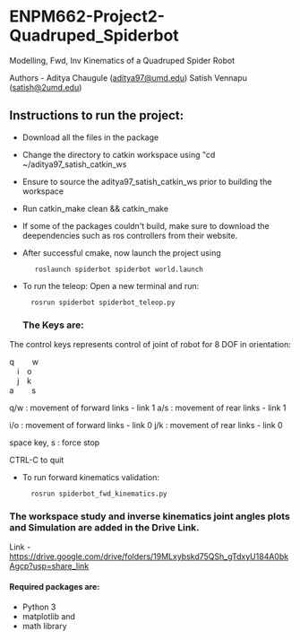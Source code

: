 # ENPM662-Project2-Quadruped_Spiderbot
Modelling, Fwd, Inv Kinematics of a Quadruped Spider Robot

Authors - 
Aditya Chaugule (aditya97@umd.edu)
Satish Vennapu (satish@2umd.edu)

## Instructions to run the project:

* Download all the files in the package 
* Change the directory to catkin workspace using "cd ~/aditya97_satish_catkin_ws
* Ensure to source the aditya97_satish_catkin_ws prior to building the workspace
* Run catkin_make clean && catkin_make
* If some of the packages couldn't build, make sure to download the deependencies such as ros controllers from their website. 
* After successful cmake, now launch the project using
        
         roslaunch spiderbot spiderbot world.launch

* To run the teleop:
	Open a new terminal and run:

		rosrun spiderbot spiderbot_teleop.py

	
    ### The Keys are:
		
The control keys represents control of joint of robot for 8 DOF in orientation: 

q&emsp;&emsp; w<br>
&emsp;i&emsp;o<br>
&emsp;j&emsp;k<br>
a&emsp;&emsp; s<br>

q/w : movement of forward links - link 1
a/s : movement of rear links  - link 1

i/o : movement of forward links - link 0
j/k : movement of rear links  - link 0

space key, s : force stop

CTRL-C to quit

	
* To run forward kinematics validation:
	
		rosrun spiderbot_fwd_kinematics.py

### The workspace study and inverse kinematics joint angles plots and Simulation are added in the Drive Link. 
Link - https://drive.google.com/drive/folders/19MLxybskd75QSh_gTdxyU184A0bkAgcp?usp=share_link
#### Required packages are: 
* Python 3
* matplotlib and 
* math library 
